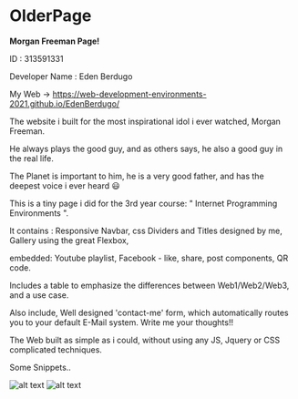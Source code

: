 # OlderPage

<b>Morgan Freeman Page! </b>

ID : 313591331

Developer Name : Eden Berdugo

My Web -> https://web-development-environments-2021.github.io/EdenBerdugo/

The website i built for the most inspirational idol i ever watched, Morgan Freeman.

He always plays the good guy, and as others says, he also a good guy in the real life.

The Planet is important to him, he is a very good father, and has the deepest voice i ever heard :smiley:

This is a tiny page i did for the 3rd year course: " Internet Programming Environments ".

It contains : Responsive Navbar, css Dividers and Titles designed by me, Gallery using the great Flexbox, 

embedded: Youtube playlist, Facebook - like, share, post components, QR code.

Includes a table to emphasize the differences between Web1/Web2/Web3, and a use case.

Also include, Well designed 'contact-me' form, which automatically routes you to your default E-Mail system. Write me your thoughts!!

The Web built as simple as i could, without using any JS, Jquery or CSS complicated techniques.

Some Snippets.. 

![alt text](https://i.snipboard.io/cgY7d9.jpg)
![alt text](https://i.snipboard.io/oFCmT5.jpg)
